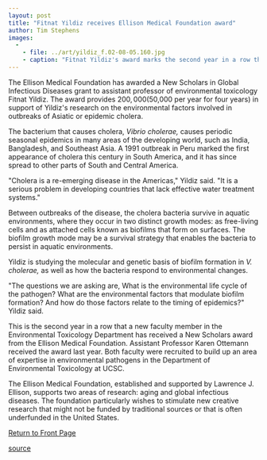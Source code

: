 ```yaml
---
layout: post
title: "Fitnat Yildiz receives Ellison Medical Foundation award"
author: Tim Stephens
images:
  -
    - file: ../art/yildiz_f.02-08-05.160.jpg
    - caption: "Fitnat Yildiz's award marks the second year in a row that a new faculty member in the Environmental Toxicology Department has received a New Scholars award from the Ellison Medical Foundation."
---
```


The Ellison Medical Foundation has awarded a New Scholars in Global Infectious Diseases grant to assistant professor of environmental toxicology Fitnat Yildiz. The award provides $200,000 ($50,000 per year for four years) in support of Yildiz's research on the environmental factors involved in outbreaks of Asiatic or epidemic cholera.

The bacterium that causes cholera, _Vibrio cholerae,_ causes periodic seasonal epidemics in many areas of the developing world, such as India, Bangladesh, and Southeast Asia. A 1991 outbreak in Peru marked the first appearance of cholera this century in South America, and it has since spread to other parts of South and Central America.   

"Cholera is a re-emerging disease in the Americas," Yildiz said. "It is a serious problem in developing countries that lack effective water treatment systems."   

Between outbreaks of the disease, the cholera bacteria survive in aquatic environments, where they occur in two distinct growth modes: as free-living cells and as attached cells known as biofilms that form on surfaces. The biofilm growth mode may be a survival strategy that enables the bacteria to persist in aquatic environments.   

Yildiz is studying the molecular and genetic basis of biofilm formation in _V. cholerae,_ as well as how the bacteria respond to environmental changes.  

"The questions we are asking are, What is the environmental life cycle of the pathogen? What are the environmental factors that modulate biofilm formation? And how do those factors relate to the timing of epidemics?" Yildiz said.  

This is the second year in a row that a new faculty member in the Environmental Toxicology Department has received a New Scholars award from the Ellison Medical Foundation. Assistant Professor Karen Ottemann received the award last year. Both faculty were recruited to build up an area of expertise in environmental pathogens in the Department of Environmental Toxicology at UCSC.  

The Ellison Medical Foundation, established and supported by Lawrence J. Ellison, supports two areas of research: aging and global infectious diseases. The foundation particularly wishes to stimulate new creative research that might not be funded by traditional sources or that is often underfunded in the United States.  

  

[Return to Front Page][1]

[1]: http://currents.ucsc.edu/

[source](http://www1.ucsc.edu/currents/02-03/08-05/yildiz.html "Permalink to yildiz")

